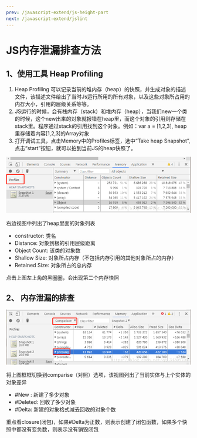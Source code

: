 ```yaml
---
prev: /javascript-extend/js-height-part
next: /javascript-extend/jslint
---
```


# JS内存泄漏排查方法
## 1、使用工具 Heap Profiling
1.  Heap Profiling 可以记录当前的堆内存（heap）的快照，并生成对象的描述文件，该描述文件给出了当时Js运行所用的所有对象，以及这些对象所占用的内存大小，引用的层级关系等等。
2. JS运行的时候，会有栈内存（stack）和堆内存（heap），当我们new一个类的时候，这个new出来的对象就报错在heap里，而这个对象的引用则存储在stack里。程序通过stack的引用找到这个对象。例如：var a = [1,2,3], heap里存储着内容[1,2,3]的Array对象
3. 打开调试工具，点击Memory中的Profiles标签，选中“Take heap Snapshot”,点击“start”按钮，就可以拍到当前JS的heap快照了。

![profiles](../images/js-memory/1.png)

右边视图中列出了heap里面的对象列表
* constructor:     类名
* Distance:        对象到根的引用层级距离
* Object Count:    该类的对象数
* Shallow Size:    对象所占内存（不包括内存引用的其他对象所占的内存）
* Retained Size:   对象所占的总内存

点击上图左上角的黑圈圈，会出现第二个内存快照

## 2、 内存泄漏的排查
![profiles](../images/js-memory/2.png)

将上图框框切换到comparise（对照）选项，该视图列出了当前实体与上个实体的对象差异

* #New : 新建了多少对象
* #Deleted: 回收了多少对象
* #Delta: 新建的对象格式减去回收的对象个数


重点看closure(闭包)，如果#Delta为正数，则表示创建了闭包函数，如果多个快照中都没有变负数，则表示没有销毁闭包